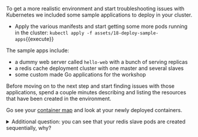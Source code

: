 To get a more realistic environment and start troubleshooting issues with
Kubernetes we included some sample applications to deploy in your cluster.

* Apply the various manifests and start getting some more pods running in the
  cluster:
`kubectl apply -f assets/18-deploy-sample-apps`{{execute}}

The sample apps include:

* a dummy web server called `hello-web` with a bunch of serving replicas
* a redis cache deployment cluster with one master and several slaves
* some custom made Go applications for the workshop

Before moving on to the next step and start finding issues with those
applications, spend a couple minutes describing and listing the resources that
have been created in the environment.

Go see your [container map](https://app.datadoghq.com/infrastructure/map?fillby=avg%3Aprocess.stat.container.io.wbps&sizeby=avg%3Anometric&groupby=host&nameby=name&nometrichosts=false&tvMode=false&nogrouphosts=true&palette=green_to_orange&paletteflip=false&node_type=container) and look at your newly deployed containers.

<details>
<summary>Additional question: you can see that your redis slave pods are created sequentially,
  why?</summary>
`kubectl get pods -owide` prints a list of all the pods in the current namespace. <br/> <br/>

`kubectl get statefulsets` or `kubectl get sts` prints a list of all the statefulsets in the current
namespace. <br/> <br/>

*Answer: redis is statefulset and by definition pods with a higher ordinal can
only be deployed if all the pods with lower ordinals are marked as `Ready`.*
</details>

